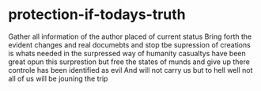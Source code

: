 # protection-if-todays-truth
Gather all information of the author placed of current status
Bring forth the evident changes and real documebts and stop tbe supression of creations is whats needed
 in the surpressed way of humanity casualtys have been great opun this surprestion but free the states of munds and give up there controle has been identified as evil 
And will not carry us but to hell well not all of us will be jouning the trip
